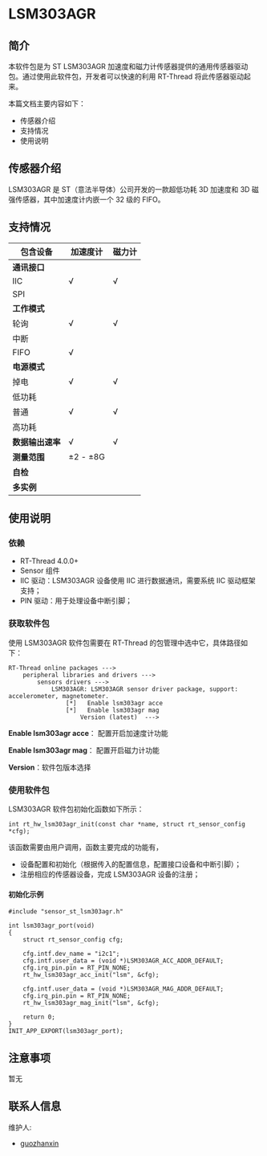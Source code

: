 # LSM303AGR

## 简介

本软件包是为 ST LSM303AGR 加速度和磁力计传感器提供的通用传感器驱动包。通过使用此软件包，开发者可以快速的利用 RT-Thread 将此传感器驱动起来。

本篇文档主要内容如下：

- 传感器介绍
- 支持情况
- 使用说明

## 传感器介绍

LSM303AGR 是 ST（意法半导体）公司开发的一款超低功耗 3D 加速度和 3D 磁强传感器，其中加速度计内嵌一个 32 级的 FIFO。

## 支持情况

| 包含设备         | 加速度计 | 磁力计 |
| ---------------- | -------- | ------ |
| **通讯接口**     |          |        |
| IIC              | √        | √      |
| SPI              |          |        |
| **工作模式**     |          |        |
| 轮询             | √        | √      |
| 中断             |          |        |
| FIFO             | √        |        |
| **电源模式**     |          |        |
| 掉电             | √        | √      |
| 低功耗           |          |        |
| 普通             | √        | √      |
| 高功耗           |          |        |
| **数据输出速率** | √        | √      |
| **测量范围**     | ±2 - ±8G |        |
| **自检**         |          |        |
| **多实例**       |          |        |

## 使用说明

### 依赖

- RT-Thread 4.0.0+
- Sensor 组件
- IIC 驱动：LSM303AGR 设备使用 IIC 进行数据通讯，需要系统 IIC 驱动框架支持；
- PIN 驱动：用于处理设备中断引脚；

### 获取软件包

使用 LSM303AGR 软件包需要在 RT-Thread 的包管理中选中它，具体路径如下：

```
RT-Thread online packages --->
    peripheral libraries and drivers --->
        sensors drivers --->
            LSM303AGR: LSM303AGR sensor driver package, support: accelerometer, magnetometer.
                [*]   Enable lsm303agr acce
                [*]   Enable lsm303agr mag
                    Version (latest)  --->
```

**Enable lsm303agr acce**： 配置开启加速度计功能

**Enable lsm303agr mag**： 配置开启磁力计功能

**Version**：软件包版本选择

### 使用软件包

LSM303AGR 软件包初始化函数如下所示：

```
int rt_hw_lsm303agr_init(const char *name, struct rt_sensor_config *cfg);
```

该函数需要由用户调用，函数主要完成的功能有，

- 设备配置和初始化（根据传入的配置信息，配置接口设备和中断引脚）；
- 注册相应的传感器设备，完成 LSM303AGR 设备的注册；

#### 初始化示例

```
#include "sensor_st_lsm303agr.h"

int lsm303agr_port(void)
{
    struct rt_sensor_config cfg;

    cfg.intf.dev_name = "i2c1";
    cfg.intf.user_data = (void *)LSM303AGR_ACC_ADDR_DEFAULT;
    cfg.irq_pin.pin = RT_PIN_NONE;
    rt_hw_lsm303agr_acc_init("lsm", &cfg);

    cfg.intf.user_data = (void *)LSM303AGR_MAG_ADDR_DEFAULT;
    cfg.irq_pin.pin = RT_PIN_NONE;
    rt_hw_lsm303agr_mag_init("lsm", &cfg);

    return 0;
}
INIT_APP_EXPORT(lsm303agr_port);
```

## 注意事项

暂无

## 联系人信息

维护人:

- [guozhanxin](https://github.com/Guozhanxin) 
